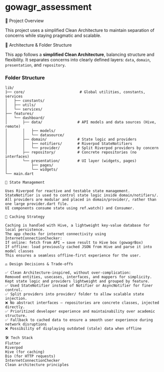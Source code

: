 # gowagr_assessment

📘 Project Overview

This project uses a simplified Clean Architecture to maintain separation of concerns while staying pragmatic and scalable.

 🧱 Architecture & Folder Structure

This app follows a **simplified Clean Architecture**, balancing structure and flexibility. It separates concerns into clearly defined layers: `data`, `domain`, `presentation`, and `repository`.

### Folder Structure

```text
lib/
├── core/                         # Global utilities, constants, services
│   ├── constants/
│   ├── utils/
│   └── services/
├── features/
│   └── dashboard/
│       ├── data/                # API models and data sources (Hive, remote)
│       │   ├── models/
│       │   └── datasource/
│       ├── domain/              # State logic and providers
│       │   ├── notifiers/       # Riverpod StateNotifiers
│       │   └── provider/        # Split Riverpod providers by concern
│       ├── repository/          # Concrete repositories (no interfaces)
│       └── presentation/        # UI layer (widgets, pages)
│           ├── pages/
│           └── widgets/
└── main.dart

🧠 State Management

Uses Riverpod for reactive and testable state management.
StateNotifier is used to control state logic inside domain/notifiers/.
All providers are modular and placed in domain/provider/, rather than one large provider.dart file.
UI components consume state using ref.watch() and Consumer.

💾 Caching Strategy

Caching is handled with Hive, a lightweight key-value database for local persistence.
The app checks for internet connectivity using InternetConnectionChecker:
If online: fetch from API → save result to Hive box (gowagrBox)
If offline: load previously cached JSON from Hive and parse it into model classes
This ensures a seamless offline-first experience for the user.

⚖️ Design Decisions & Trade-offs

✅ Clean Architecture-inspired, without over-complication:
Removed entities, usecases, interfaces, and mappers for simplicity.
Kept state logic and providers lightweight and grouped by feature.
✅ Used StateNotifier instead of Notifier or AsyncNotifier for finer control.
✅ Split providers into provider/ folder to allow scalable state injection.
❌ No abstract interfaces — repositories are concrete classes, injected directly.
✅ Prioritized developer experience and maintainability over academic structure.
✅ Fallback to cached data to ensure a smooth user experience during network disruptions
❌ Possibility of displaying outdated (stale) data when offline

🛠 Tech Stack
Flutter
Riverpod
Hive (for caching)
Dio (for HTTP requests)
InternetConnectionChecker
Clean architecture principles

